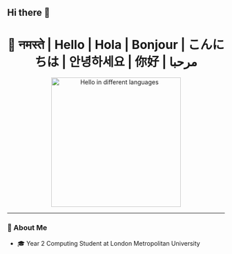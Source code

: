 ## Hi there 👋

<h1 align="center">
  🙏 नमस्ते | Hello | Hola | Bonjour | こんにちは | 안녕하세요 | 你好 | مرحبا
</h1>

<p align="center">
  <img src="assets/hello-animation.gif" width="300" alt="Hello in different languages" />
</p>

---

### 👋 About Me

- 🎓 Year 2 Computing Student at London Metropolitan University
